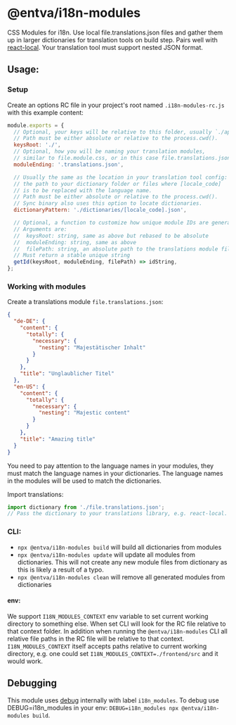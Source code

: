 @entva/i18n-modules
===================

CSS Modules for i18n. Use local file.translations.json files and gather them up in larger dictionaries for translation tools on build step. Pairs well with [react-local](https://github.com/entva/react-local). Your translation tool must support nested JSON format.

## Usage:

### Setup

Create an options RC file in your project's root named `.i18n-modules-rc.js` with this example content:
```javascript
module.exports = {
  // Optional, your keys will be relative to this folder, usually `./app` or `./client`.
  // Path must be either absolute or relative to the process.cwd().
  keysRoot: './',
  // Optional, how you will be naming your translation modules,
  // similar to file.module.css, or in this case file.translations.json
  moduleEnding: '.translations.json',

  // Usually the same as the location in your translation tool config:
  // the path to your dictionary folder or files where [locale_code]
  // is to be replaced with the language name.
  // Path must be either absolute or relative to the process.cwd().
  // Sync binary also uses this option to locate dictionaries.
  dictionaryPattern: './dictionaries/[locale_code].json',

  // Optional, a function to customize how unique module IDs are generated
  // Arguments are:
  //  keysRoot: string, same as above but rebased to be absolute
  //  moduleEnding: string, same as above
  //  filePath: string, an absolute path to the translations module file
  // Must return a stable unique string
  getId(keysRoot, moduleEnding, filePath) => idString,
};
```

### Working with modules

Create a translations module `file.translations.json`:

```json
{
  "de-DE": {
    "content": {
      "totally": {
        "necessary": {
          "nesting": "Majestätischer Inhalt"
        }
      }
    },
    "title": "Unglaublicher Titel"
  },
  "en-US": {
    "content": {
      "totally": {
        "necessary": {
          "nesting": "Majestic content"
        }
      }
    },
    "title": "Amazing title"
  }
}

```
You need to pay attention to the language names in your modules, they must match the language names in your dictionaries. The language names in the modules will be used to match the dictionaries.

Import translations:

```javascript
import dictionary from './file.translations.json';
// Pass the dictionary to your translations library, e.g. react-local.
```

### CLI:

 - `npx @entva/i18n-modules build` will build all dictionaries from modules
 - `npx @entva/i18n-modules update` will update all modules from dictionaries. This will not create any new module files from dictionary as this is likely a result of a typo.
 - `npx @entva/i18n-modules clean` will remove all generated modules from dictionaries

#### env:

We support `I18N_MODULES_CONTEXT` env variable to set current working directory to something else. When set CLI will look for the RC file relative to that context folder. In addition when running the `@entva/i18n-modules` CLI all relative file paths in the RC file will be relative to that context. `I18N_MODULES_CONTEXT` itself accepts paths relative to current working directory, e.g. one could set `I18N_MODULES_CONTEXT=./frontend/src` and it would work.


## Debugging

This module uses [debug](https://github.com/visionmedia/debug) internally with label `i18n_modules`. To debug use DEBUG=i18n_modules in your env: `DEBUG=i18n_modules npx @entva/i18n-modules build`.
